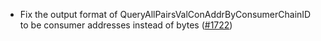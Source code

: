 - Fix the output format of QueryAllPairsValConAddrByConsumerChainID to be consumer addresses instead of bytes
 ([\#1722](https://github.com/cosmos/interchain-security/pull/1722))